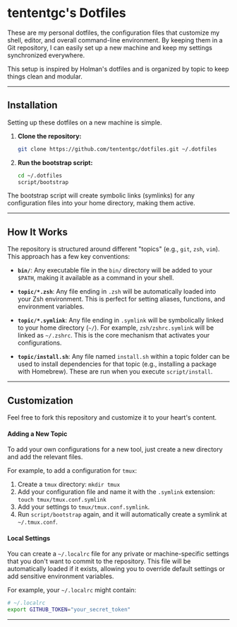 # tententgc's Dotfiles

These are my personal dotfiles, the configuration files that customize my shell, editor, and overall command-line environment. By keeping them in a Git repository, I can easily set up a new machine and keep my settings synchronized everywhere.

This setup is inspired by Holman's dotfiles and is organized by topic to keep things clean and modular.

-----

## Installation

Setting up these dotfiles on a new machine is simple.

1.  **Clone the repository:**

    ```bash
    git clone https://github.com/tententgc/dotfiles.git ~/.dotfiles
    ```

2.  **Run the bootstrap script:**

    ```bash
    cd ~/.dotfiles
    script/bootstrap
    ```

The bootstrap script will create symbolic links (symlinks) for any configuration files into your home directory, making them active.

-----

## How It Works

The repository is structured around different "topics" (e.g., `git`, `zsh`, `vim`). This approach has a few key conventions:

  * **`bin/`**: Any executable file in the `bin/` directory will be added to your `$PATH`, making it available as a command in your shell.

  * **`topic/*.zsh`**: Any file ending in `.zsh` will be automatically loaded into your Zsh environment. This is perfect for setting aliases, functions, and environment variables.

  * **`topic/*.symlink`**: Any file ending in `.symlink` will be symbolically linked to your home directory (`~/`). For example, `zsh/zshrc.symlink` will be linked as `~/.zshrc`. This is the core mechanism that activates your configurations.

  * **`topic/install.sh`**: Any file named `install.sh` within a topic folder can be used to install dependencies for that topic (e.g., installing a package with Homebrew). These are run when you execute `script/install`.

-----

## Customization

Feel free to fork this repository and customize it to your heart's content.

#### Adding a New Topic

To add your own configurations for a new tool, just create a new directory and add the relevant files.

For example, to add a configuration for `tmux`:

1.  Create a `tmux` directory: `mkdir tmux`
2.  Add your configuration file and name it with the `.symlink` extension: `touch tmux/tmux.conf.symlink`
3.  Add your settings to `tmux/tmux.conf.symlink`.
4.  Run `script/bootstrap` again, and it will automatically create a symlink at `~/.tmux.conf`.

#### Local Settings

You can create a `~/.localrc` file for any private or machine-specific settings that you don't want to commit to the repository. This file will be automatically loaded if it exists, allowing you to override default settings or add sensitive environment variables.

For example, your `~/.localrc` might contain:

```bash
# ~/.localrc
export GITHUB_TOKEN="your_secret_token"
```

-----

